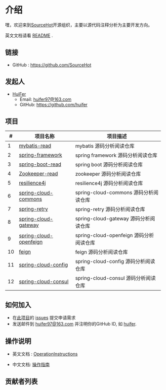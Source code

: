 # 介绍

嘿，欢迎来到[SourceHot](https://github.com/SourceHot)开源组织，主要以源代码注释分析为主要开发方向。

英文文档请看 [README](README.md) .

## 链接
- GitHub : https://github.com/SourceHot


## 发起人

- [HuiFer](https://github.com/huifer)
  - Email: huifer97@163.com
  - GitHub: https://github.com/huifer



## 项目

| # | 项目名称 | 项目描述 |
|---|---|---|
| 1    | [mybatis-read](https://github.com/SourceHot/mybatis-read) | mybatis 源码分析阅读仓库 |
| 2   | [spring-framework](https://github.com/SourceHot/spring-framework-read) | spring framework 源码分析阅读仓库 |
| 3   | [spring-boot-read](https://github.com/SourceHot/spring-boot) | spring boot 源码分析阅读仓库 |
| 4   | [Zookeeper-read](https://github.com/SourceHot/zookeeper)  | zookeeper 源码分析阅读仓库 |
| 5   | [resilience4j](https://github.com/SourceHot/resilience4j)  | resilience4j 源码分析阅读仓库 |
| 6   | [spring-cloud-commons](https://github.com/SourceHot/spring-cloud-commons)  | spring-cloud-commons 源码分析阅读仓库 |
| 7   | [spring-retry](https://github.com/SourceHot/spring-retry)  | spring-retry 源码分析阅读仓库 |
| 8   | [spring-cloud-gateway](https://github.com/SourceHot/spring-cloud-gateway)  | spring-cloud-gateway 源码分析阅读仓库 |
| 9   | [spring-cloud-openfeign](https://github.com/SourceHot/spring-cloud-openfeign)  | spring-cloud-openfeign 源码分析阅读仓库 |
| 10   | [feign](https://github.com/SourceHot/feign)  | feign 源码分析阅读仓库 |
| 11   | [spring-cloud-config](https://github.com/SourceHot/spring-cloud-config)  | spring-cloud-config 源码分析阅读仓库 |
| 12   | [spring-cloud-consul](https://github.com/SourceHot/spring-cloud-consul)  | spring-cloud-consul 源码分析阅读仓库 |












## 如何加入

- 在[此项目](https://github.com/SourceHot/sourcehot.github.io)的 [issues](https://github.com/SourceHot/sourcehot.github.io/issues/1) 提交申请需求
- 发送邮件到 [huifer97@163.com](huifer97@163.com) 并注明你的GitHub ID, 如 [huifer](https://github.com/huifer).

## 操作说明

- 英文文档 : [OperationInstructions](OperationInstructions.md)

- 中文文档: [操作指南](OperationInstructions_CN.md)

## 贡献者列表